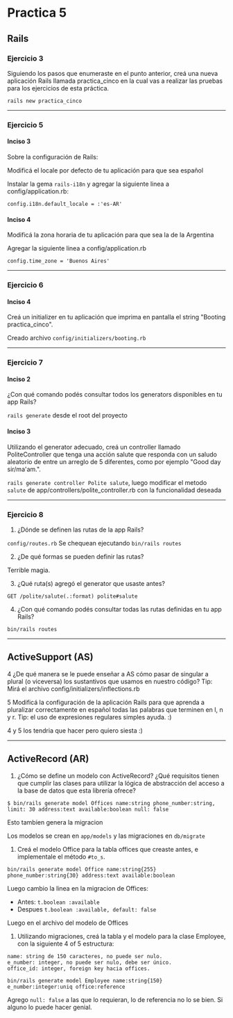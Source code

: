 # Practica 5

## Rails

### Ejercicio 3

Siguiendo los pasos que enumeraste en el punto anterior, creá una nueva aplicación Rails llamada practica_cinco en la cual vas a realizar las pruebas para los ejercicios de esta práctica.

`rails new practica_cinco`

--------------------------------------------------------------------------------

### Ejercicio 5

#### Inciso 3

Sobre la configuración de Rails:

Modificá el locale por defecto de tu aplicación para que sea español

Instalar la gema `rails-i18n` y agregar la siguiente linea a config/application.rb:

`config.i18n.default_locale = :'es-AR'`

#### Inciso 4

Modificá la zona horaria de tu aplicación para que sea la de la Argentina

Agregar la siguiente linea a config/application.rb

`config.time_zone = 'Buenos Aires'`

--------------------------------------------------------------------------------

### Ejercicio 6

#### Inciso 4

Creá un initializer en tu aplicación que imprima en pantalla el string "Booting practica_cinco".

Creado archivo `config/initializers/booting.rb`

--------------------------------------------------------------------------------

### Ejercicio 7

#### Inciso 2

¿Con qué comando podés consultar todos los generators disponibles en tu app Rails?

`rails generate` desde el root del proyecto

#### Inciso 3

Utilizando el generator adecuado, creá un controller llamado PoliteController que tenga una acción salute que responda con un saludo aleatorio de entre un arreglo de 5 diferentes, como por ejemplo "Good day sir/ma'am.".

`rails generate controller Polite salute`, luego modificar el metodo `salute` de app/controllers/polite_controller.rb con la funcionalidad deseada

--------------------------------------------------------------------------------

### Ejercicio 8

1. ¿Dónde se definen las rutas de la app Rails?

  `config/routes.rb` Se chequean ejecutando `bin/rails routes`

2. ¿De qué formas se pueden definir las rutas?

  Terrible magia.

3. ¿Qué ruta(s) agregó el generator que usaste antes?

  `GET /polite/salute(.:format) polite#salute`

4. ¿Con qué comando podés consultar todas las rutas definidas en tu app Rails?

  `bin/rails routes`

--------------------------------------------------------------------------------

## ActiveSupport (AS)

4 ¿De qué manera se le puede enseñar a AS cómo pasar de singular a plural (o viceversa) los sustantivos que usamos en nuestro código? Tip: Mirá el archivo config/initializers/inflections.rb

5 Modificá la configuración de la aplicación Rails para que aprenda a pluralizar correctamente en español todas las palabras que terminen en l, n y r. Tip: el uso de expresiones regulares simples ayuda. :)

4 y 5 los tendria que hacer pero quiero siesta :)

--------------------------------------------------------------------------------

## ActiveRecord (AR)

1. ¿Cómo se define un modelo con ActiveRecord? ¿Qué requisitos tienen que cumplir las clases para utilizar la lógica de abstracción del acceso a la base de datos que esta librería ofrece?

`$ bin/rails generate model Offices name:string phone_number:string, limit: 30 address:text available:boolean null: false`

Esto tambien genera la migracion

Los modelos se crean en `app/models` y las migraciones en `db/migrate`

1. Creá el modelo Office para la tabla offices que creaste antes, e implementale el método `#to_s`.

`bin/rails generate model Office name:string{255} phone_number:string{30} address:text available:boolean`

Luego cambio la linea en la migracion de Offices:

- Antes: `t.boolean :available`
- Despues `t.boolean :available, default: false`

Luego en el archivo del modelo de Offices

1. Utilizando migraciones, creá la tabla y el modelo para la clase Employee, con la siguiente 4 of 5 estructura:

  ```
  name: string de 150 caracteres, no puede ser nulo.
  e_number: integer, no puede ser nulo, debe ser único.
  office_id: integer, foreign key hacia offices.
  ```

`bin/rails generate model Employee name:string{150} e_number:integer:uniq office:reference`

Agrego `null: false` a las que lo requieran, lo de referencia no lo se bien. Si alguno lo puede hacer genial.
